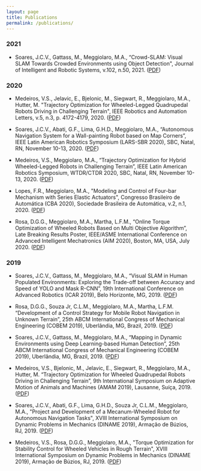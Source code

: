 ```yaml
---
layout: page
title: Publications
permalink: /publications/
---
```


### 2021

- Soares, J.C.V., Gattass, M., Meggiolaro, M.A., “Crowd-SLAM: Visual SLAM Towards Crowded Environments using Object Detection", Journal of Intelligent and Robotic Systems, v.102, n.50, 2021. ([PDF](http://meggi.usuarios.rdc.puc-rio.br/paper/R78_JIRS21_Crowd_SLAM.pdf)) 

### 2020


- Medeiros, V.S., Jelavic, E., Bjelonic, M., Siegwart, R., Meggiolaro, M.A., Hutter, M. "Trajectory Optimization for Wheeled-Legged Quadrupedal Robots Driving in Challenging Terrain", IEEE Robotics and Automation Letters, v.5, n.3, p. 4172-4179, 2020. ([PDF](http://meggi.usuarios.rdc.puc-rio.br/paper/R76_RAL20_Trajectory_optimization_for_wheeled_legged.pdf)) 

- Soares, J.C.V., Abati, G.F., Lima, G.H.D., Meggiolaro, M.A., “Autonomous Navigation System for a Wall-painting Robot based on Map Corners”, IEEE Latin American Robotics Symposium (LARS-SBR 2020), SBC, Natal, RN, November 10-13, 2020. ([PDF](http://meggi.usuarios.rdc.puc-rio.br/paper/C268_LARS20_Autonomous_navigation_system_for_a_wall_painting_robot.pdf))

- Medeiros, V.S., Meggiolaro, M.A., “Trajectory Optimization for Hybrid Wheeled-Legged Robots in Challenging Terrain”, IEEE Latin American Robotics Symposium, WTDR/CTDR 2020, SBC, Natal, RN, November 10-13, 2020. ([PDF](http://meggi.usuarios.rdc.puc-rio.br/paper/C269_LARS20_Trajectory_optimization_for_hybrid_wheel_legged_robots.pdf))

- Lopes, F.R., Meggiolaro, M.A., "Modeling and Control of Four-bar Mechanism with Series Elastic Actuators", Congresso Brasileiro de Automática (CBA 2020), Sociedade Brasileira de Automática, v.2, n.1, 2020. ([PDF](http://meggi.usuarios.rdc.puc-rio.br/paper/C266_CBA20_Modeling_and_control_of_four_bar_mechanism.pdf))

- Rosa, D.G.G., Meggiolaro, M.A., Martha, L.F.M., “Online Torque Optimization of Wheeled Robots Based on Multi Objective Algorithm”, Late Breaking Results Poster, IEEE/ASME International Conference on Advanced Intelligent Mechatronics (AIM 2020), Boston, MA, USA, July 2020. ([PDF](http://meggi.usuarios.rdc.puc-rio.br/paper/C265_AIM20_Online_torque_optimization.pdf))

### 2019

- Soares, J.C.V., Gattass, M., Meggiolaro, M.A., “Visual SLAM in Human Populated Environments: Exploring the Trade-off between Accuracy and Speed of YOLO and Mask R-CNN”, 19th International Conference on Advanced Robotics (ICAR 2019), Belo Horizonte, MG, 2019. ([PDF](http://meggi.usuarios.rdc.puc-rio.br/paper/C264_ICAR19_Visual_SLAM_in_human_populated_environments.pdf))

- Rosa, D.G.G., Souza Jr, C.L.M., Meggiolaro, M.A., Martha, L.F.M. “Development of a Control Strategy for Mobile Robot Navigation in Unknown Terrain”, 25th ABCM International Congress of Mechanical Engineering (COBEM 2019), Uberlândia, MG, Brazil, 2019. ([PDF](http://meggi.usuarios.rdc.puc-rio.br/paper/C262_COBEM19_Development_of_a_control_strategy_for_mobile_robot.pdf))

- Soares, J.C.V., Gattass, M., Meggiolaro, M.A., “Mapping in Dynamic Environments using Deep Learning-based Human Detection”, 25th ABCM International Congress of Mechanical Engineering (COBEM 2019), Uberlândia, MG, Brazil, 2019. ([PDF](http://meggi.usuarios.rdc.puc-rio.br/paper/C261_COBEM19_Mapping_in_dynamic_environments_using_deep_learning.pdf))

- Medeiros, V.S., Bjelonic, M., Jelavic, E., Siegwart, R., Meggiolaro, M.A., Hutter, M. “Trajectory Optimization for Wheeled Quadrupedal Robots Driving in Challenging Terrain”, 9th International Symposium on Adaptive Motion of Animals and Machines (AMAM 2019), Lausanne, Suíça, 2019. ([PDF](http://meggi.usuarios.rdc.puc-rio.br/paper/C260_AMAM19_Trajectory_optimization_for_wheeled_quadrupedal.pdf))

- Soares, J.C.V., Abati, G.F., Lima, G.H.D., Souza Jr, C.L.M., Meggiolaro, M.A., "Project and Development of a Mecanum-Wheeled Robot for Autonomous Navigation Tasks", XVIII International Symposium on Dynamic Problems in Mechanics (DINAME 2019), Armação de Búzios, RJ, 2019. ([PDF](http://meggi.usuarios.rdc.puc-rio.br/paper/C255_DINAME19_Project_and_development_of_a_mecanum_wheeled_robot.pdf))

- Medeiros, V.S., Rosa, D.G.G., Meggiolaro, M.A., "Torque Optimization for Stability Control for Wheeled Vehicles in Rough Terrain", XVIII International Symposium on Dynamic Problems in Mechanics (DINAME 2019), Armação de Búzios, RJ, 2019. ([PDF](http://meggi.usuarios.rdc.puc-rio.br/paper/C254_DINAME19_Torque_optimization_for_stability_control.pdf))


